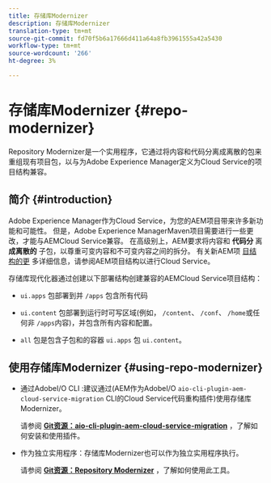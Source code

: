 ```yaml
---
title: 存储库Modernizer
description: 存储库Modernizer
translation-type: tm+mt
source-git-commit: fd70f5b6a17666d411a64a8fb3961555a42a5430
workflow-type: tm+mt
source-wordcount: '266'
ht-degree: 3%

---
```



# 存储库Modernizer {#repo-modernizer}

Repository Modernizer是一个实用程序，它通过将内容和代码分离成离散的包来重组现有项目包，以与为Adobe Experience Manager定义为Cloud Service的项目结构兼容。

## 简介 {#introduction}

Adobe Experience Manager作为Cloud Service，为您的AEM项目带来许多新功能和可能性。 但是，Adobe Experience ManagerMaven项目需要进行一些更改，才能与AEMCloud Service兼容。 在高级别上，AEM要求将内容和 **代码分** 离 **成离散的** 子包，以尊重可变内容和不可变内容之间的拆分。 有关新AEM项 [目结构的更](https://docs.adobe.com/content/help/zh-Hans/experience-manager-cloud-service/implementing/developing/aem-project-content-package-structure.html) 多详细信息，请参阅AEM项目结构以进行Cloud Service。

存储库现代化器通过创建以下部署结构创建兼容的AEMCloud Service项目结构：

* `ui.apps` 包部署到并 `/apps` 包含所有代码

* `ui.content` 包部署到运行时可写区域(例如， `/content`、 `/conf`、 `/home`或任何非 `/apps`内容)，并包含所有内容和配置。

* `all` 包是包含子包和的容器 `ui.apps` 包 `ui.content`。

## 使用存储库Modernizer {#using-repo-modernizer}

* 通过AdobeI/O CLI :建议通过(AEM作为AdobeI/O `aio-cli-plugin-aem-cloud-service-migration` CLI的Cloud Service代码重构插件)使用存储库Modernizer。

   请参阅 **[Git资源：aio-cli-plugin-aem-cloud-service-migration](https://github.com/adobe/aio-cli-plugin-aem-cloud-service-migration#introduction)** ，了解如何安装和使用插件。

* 作为独立实用程序：存储库Modernizer也可以作为独立实用程序执行。

   请参阅 **[Git资源：Repository Modernizer](https://github.com/adobe/aem-cloud-service-source-migration/tree/master/packages/repository-modernizer)** ，了解如何使用此工具。
